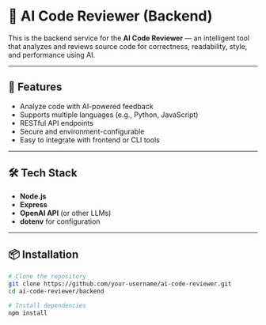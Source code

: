 # 🧠 AI Code Reviewer (Backend)

This is the backend service for the **AI Code Reviewer** — an intelligent tool that analyzes and reviews source code for correctness, readability, style, and performance using AI.

---

## 🚀 Features

- Analyze code with AI-powered feedback
- Supports multiple languages (e.g., Python, JavaScript)
- RESTful API endpoints
- Secure and environment-configurable
- Easy to integrate with frontend or CLI tools

---

## 🛠 Tech Stack

- **Node.js**
- **Express**
- **OpenAI API** (or other LLMs)
- **dotenv** for configuration

---

## 📦 Installation

```bash
# Clone the repository
git clone https://github.com/your-username/ai-code-reviewer.git
cd ai-code-reviewer/backend

# Install dependencies
npm install
